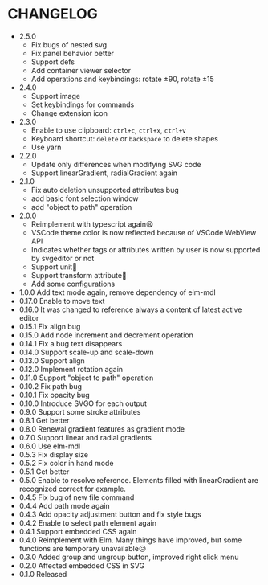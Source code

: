 # CHANGELOG

- 2.5.0
  - Fix bugs of nested svg
  - Fix panel behavior better
  - Support defs
  - Add container viewer selector
  - Add operations and keybindings: rotate ±90, rotate ±15
- 2.4.0
  - Support image
  - Set keybindings for commands
  - Change extension icon
- 2.3.0
  - Enable to use clipboard: `ctrl+c`, `ctrl+x`, `ctrl+v`
  - Keyboard shortcut: `delete` or `backspace` to delete shapes
  - Use yarn
- 2.2.0
  - Update only differences when modifying SVG code
  - Support linearGradient, radialGradient again
- 2.1.0
  - Fix auto deletion unsupported attributes bug
  - add basic font selection window
  - add "object to path" operation
- 2.0.0
  - Reimplement with typescript again😫
  - VSCode theme color is now reflected because of VSCode WebView API
  - Indicates whether tags or attributes written by user is now supported by svgeditor or not
  - Support unit🎉
  - Support transform attribute🎉
  - Add some configurations
- 1.0.0 Add text mode again, remove dependency of elm-mdl
- 0.17.0 Enable to move text
- 0.16.0 It was changed to reference always a content of latest active editor 
- 0.15.1 Fix align bug
- 0.15.0 Add node increment and decrement operation
- 0.14.1 Fix a bug text disappears
- 0.14.0 Support scale-up and scale-down
- 0.13.0 Support align
- 0.12.0 Implement rotation again
- 0.11.0 Support "object to path" operation
- 0.10.2 Fix path bug
- 0.10.1 Fix opacity bug
- 0.10.0 Introduce SVGO for each output
- 0.9.0 Support some stroke attributes
- 0.8.1 Get better
- 0.8.0 Renewal gradient features as gradient mode
- 0.7.0 Support linear and radial gradients
- 0.6.0 Use elm-mdl
- 0.5.3 Fix display size
- 0.5.2 Fix color in hand mode
- 0.5.1 Get better
- 0.5.0 Enable to resolve reference. Elements filled with linearGradient are recognized correct for example.
- 0.4.5 Fix bug of new file command
- 0.4.4 Add path mode again
- 0.4.3 Add opacity adjustment button and fix style bugs
- 0.4.2 Enable to select path element again
- 0.4.1 Support embedded CSS again
- 0.4.0 Reimplement with Elm. Many things have improved, but some functions are temporary unavailable😥
- 0.3.0 Added group and ungroup button, improved right click menu
- 0.2.0 Affected embedded CSS in SVG
- 0.1.0 Released
